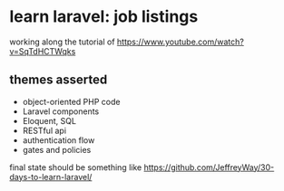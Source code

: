 # learn laravel: job listings

working along the tutorial of https://www.youtube.com/watch?v=SqTdHCTWqks

## themes asserted

- object-oriented PHP code
- Laravel components
- Eloquent, SQL
- RESTful api
- authentication flow
- gates and policies


final state should be something like https://github.com/JeffreyWay/30-days-to-learn-laravel/